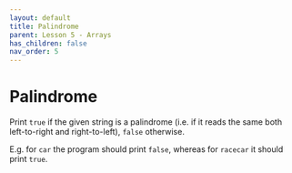 ```yaml
---
layout: default
title: Palindrome
parent: Lesson 5 - Arrays
has_children: false
nav_order: 5
---
```


# Palindrome

Print `true` if the given string is a palindrome (i.e. if it reads the same both left-to-right and right-to-left), `false` otherwise. 

E.g. for `car` the program should print `false`, whereas for `racecar` it should print `true`.

